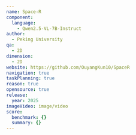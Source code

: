 ```yaml
---
name: Space-R
component:
  language:
    - Qwen2.5-VL-7B-Instruct
author:
  - Peking University
qa:
  - 2D
dimension:
  - 2D
website: https://github.com/OuyangKun10/SpaceR
navigation: true
taskPlanning: true
reason: true
opensource: true
release:
  year: 2025
imageVideo: image/video
score:
  benchmark: {}
  summary: {}
---
```

